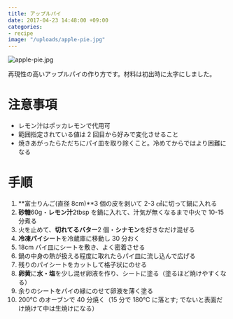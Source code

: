 ```yaml
---
title: アップルパイ
date: 2017-04-23 14:48:00 +09:00
categories:
- recipe
image: "/uploads/apple-pie.jpg"
---
```


![apple-pie.jpg](/uploads/apple-pie.jpg)

再現性の高いアップルパイの作り方です。材料は初出時に太字にしました。

# 注意事項

- レモン汁はポッカレモンで代用可
- 範囲指定されている値は 2 回目から好みで変化させること
- 焼きあがったらただちにパイ皿を取り除くこと。冷めてからではより困難になる

# 手順

1.  **富士りんご(直径 8cm)**3 個の皮を剥いて 2-3 ㎠に切って鍋に入れる
1.  **砂糖**60g・**レモン汁**2tbsp を鍋に入れて、汁気が無くなるまで中火で 10-15 分煮る
1.  火を止めて、**切れてるバター**2 個・**シナモン**を好きなだけ混ぜる
1.  **冷凍パイシート**を冷蔵庫に移動し 30 分おく
1.  18cm パイ皿にシートを敷き、よく密着させる
1.  鍋の中身の熱が扱える程度に取れたらパイ皿に流し込んで広げる
1.  残りのパイシートをカットして格子状にのせる
1.  **卵黄**に**水・塩**を少し混ぜ卵液を作り、シートに塗る（塗るほど焼けやすくなる）
1.  余りのシートをパイの縁にのせて卵液を薄く塗る
1.  200℃ のオーブンで 40 分焼く（15 分で 180℃ に落とす; でないと表面だけ焼けて中は生焼けになる）
